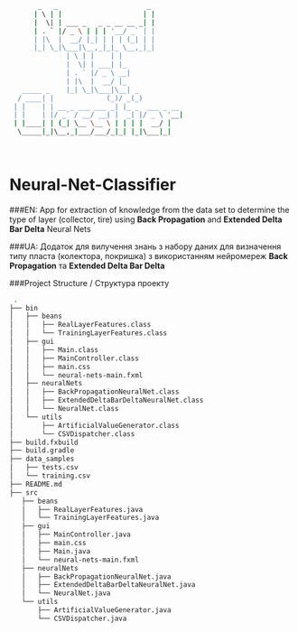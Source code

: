 ``` Bash
       _   _                      _        
      | \ | |                    | |       
      |  \| | ___ _   _ _ __ __ _| |       
      | . ` |/ _ \ | | | '__/ _` | |       
      | |\  |  __/ |_| | | | (_| | |       
      |_| \_|\___|\__,_|_|_ \__,_|_|       
              | \ | |    | |               
              |  \| | ___| |_              
              | . ` |/ _ \ __|             
              | |\  |  __/ |_              
   _____ _    |_| \_|\___|\__| _           
  / ____| |             (_)/ _(_)          
 | |    | | __ _ ___ ___ _| |_ _  ___ _ __ 
 | |    | |/ _` / __/ __| |  _| |/ _ \ '__|
 | |____| | (_| \__ \__ \ | | | |  __/ |   
  \_____|_|\__,_|___/___/_|_| |_|\___|_|   
                                           
                                           
```
# Neural-Net-Classifier
###EN:
 App for extraction of knowledge from the data set to determine the type of layer (collector, tire) using **Back Propagation** and **Extended Delta Bar Delta** Neural Nets

###UA:
 Додаток для вилучення знань з набору даних для визначення типу пласта (колектора, покришка) з використанням нейромереж
 **Back Propagation** та **Extended Delta Bar Delta**

###Project Structure / Структура проекту

``` Bash
 .
├── bin
│   ├── beans
│   │   ├── RealLayerFeatures.class
│   │   └── TrainingLayerFeatures.class
│   ├── gui
│   │   ├── Main.class
│   │   ├── MainController.class
│   │   ├── main.css
│   │   └── neural-nets-main.fxml
│   ├── neuralNets
│   │   ├── BackPropagationNeuralNet.class
│   │   ├── ExtendedDeltaBarDeltaNeuralNet.class
│   │   └── NeuralNet.class
│   └── utils
│       ├── ArtificialValueGenerator.class
│       └── CSVDispatcher.class
├── build.fxbuild
├── build.gradle
├── data_samples
│   ├── tests.csv
│   └── training.csv
├── README.md
├── src
   ├── beans
   │   ├── RealLayerFeatures.java
   │   └── TrainingLayerFeatures.java
   ├── gui
   │   ├── MainController.java
   │   ├── main.css
   │   ├── Main.java
   │   └── neural-nets-main.fxml
   ├── neuralNets
   │   ├── BackPropagationNeuralNet.java
   │   ├── ExtendedDeltaBarDeltaNeuralNet.java
   │   └── NeuralNet.java
   └── utils
       ├── ArtificialValueGenerator.java
       └── CSVDispatcher.java
```